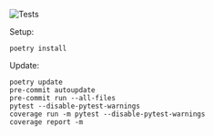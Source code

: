 
![Tests](https://github.com/egeres/lifetracking/actions/workflows/python-package.yml/badge.svg)

Setup:

```shell
poetry install
```

Update:

```shell
poetry update
pre-commit autoupdate
pre-commit run --all-files
pytest --disable-pytest-warnings
coverage run -m pytest --disable-pytest-warnings
coverage report -m
```
